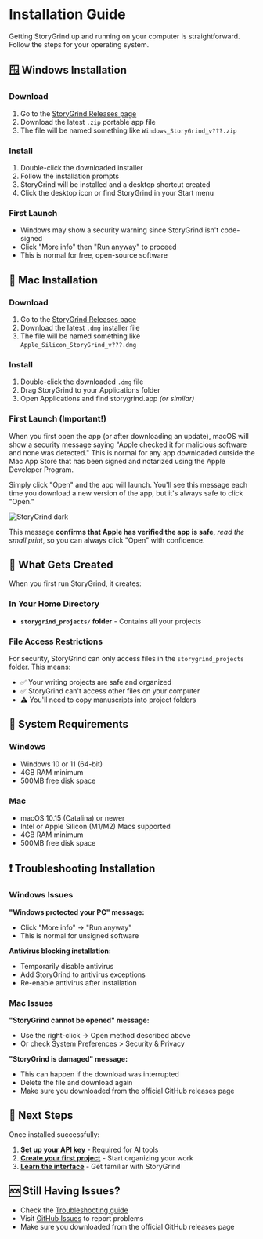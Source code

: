 # Installation Guide

Getting StoryGrind up and running on your computer is straightforward. Follow the steps for your operating system.

## 🪟 Windows Installation

### Download
1. Go to the [StoryGrind Releases page](https://github.com/cleesmith/storygrind/releases/latest)
2. Download the latest `.zip` portable app file
3. The file will be named something like `Windows_StoryGrind_v???.zip`

### Install
1. Double-click the downloaded installer
2. Follow the installation prompts
3. StoryGrind will be installed and a desktop shortcut created
4. Click the desktop icon or find StoryGrind in your Start menu

### First Launch
- Windows may show a security warning since StoryGrind isn't code-signed
- Click "More info" then "Run anyway" to proceed
- This is normal for free, open-source software

## 🍎 Mac Installation

### Download
1. Go to the [StoryGrind Releases page](https://github.com/cleesmith/storygrind/releases/latest)
2. Download the latest `.dmg` installer file
3. The file will be named something like `Apple_Silicon_StoryGrind_v???.dmg`

### Install
1. Double-click the downloaded `.dmg` file
2. Drag StoryGrind to your Applications folder
3. Open Applications and find storygrind.app *(or similar)*

### First Launch (Important!)
When you first open the app (or after downloading an update), macOS will show a security message saying "Apple checked it for malicious software and none was detected." This is normal for any app downloaded outside the Mac App Store that has been signed and notarized using the Apple Developer Program.

Simply click "Open" and the app will launch. You'll see this message each time you download a new version of the app, but it's always safe to click "Open."

![StoryGrind dark](../blob/main/resources/storygrind_dmg_install.png?raw=true)

This message **confirms that Apple has verified the app is safe**, *read the small print*, so you can always click "Open" with confidence.

## 📁 What Gets Created

When you first run StoryGrind, it creates:

### In Your Home Directory
- **`storygrind_projects/` folder** - Contains all your projects

### File Access Restrictions
For security, StoryGrind can only access files in the `storygrind_projects` folder. This means:
- ✅ Your writing projects are safe and organized
- ✅ StoryGrind can't access other files on your computer
- ⚠️ You'll need to copy manuscripts into project folders

## 🔧 System Requirements

### Windows
- Windows 10 or 11 (64-bit)
- 4GB RAM minimum
- 500MB free disk space

### Mac
- macOS 10.15 (Catalina) or newer
- Intel or Apple Silicon (M1/M2) Macs supported
- 4GB RAM minimum
- 500MB free disk space

## ❗ Troubleshooting Installation

### Windows Issues
**"Windows protected your PC" message:**
- Click "More info" → "Run anyway"
- This is normal for unsigned software

**Antivirus blocking installation:**
- Temporarily disable antivirus
- Add StoryGrind to antivirus exceptions
- Re-enable antivirus after installation

### Mac Issues
**"StoryGrind cannot be opened" message:**
- Use the right-click → Open method described above
- Or check System Preferences > Security & Privacy

**"StoryGrind is damaged" message:**
- This can happen if the download was interrupted
- Delete the file and download again
- Make sure you downloaded from the official GitHub releases page

## 🎯 Next Steps

Once installed successfully:

1. **[Set up your API key](API-Setup-Guide)** - Required for AI tools
2. **[Create your first project](Getting-Started)** - Start organizing your work
3. **[Learn the interface](User-Interface-Guide)** - Get familiar with StoryGrind

## 🆘 Still Having Issues?

- Check the [Troubleshooting guide](Troubleshooting)
- Visit [GitHub Issues](https://github.com/cleesmith/storygrind/issues) to report problems
- Make sure you downloaded from the official GitHub releases page
